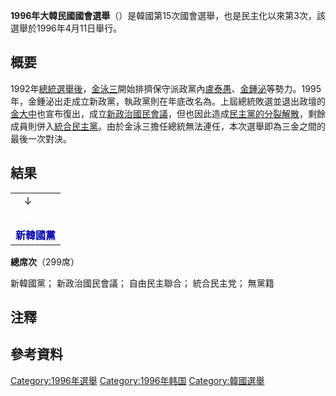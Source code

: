 **1996年大韓民國國會選舉**（）是韓國第15次國會選舉，也是民主化以來第3次，該選舉於1996年4月11日舉行。

## 概要

1992年[總統選舉後](../Page/1992年大韓民國總統選舉.md "wikilink")，[金泳三](../Page/金泳三.md "wikilink")開始排擠保守派政黨內[盧泰愚](../Page/盧泰愚.md "wikilink")、[金鍾泌](../Page/金鍾泌.md "wikilink")等勢力。1995年，金鍾泌出走成立新政黨，執政黨則在年底改名為。上屆總統敗選並退出政壇的[金大中](../Page/金大中.md "wikilink")也宣布復出，成立[新政治國民會議](https://zh.wikipedia.org/wiki/新政治國民會議 "wikilink")，但也因此造成[民主黨的分裂解散](../Page/民主黨_\(大韓民國1991年\).md "wikilink")，剩餘成員則併入[統合民主黨](https://zh.wikipedia.org/wiki/民主黨_\(大韓民國1995年\) "wikilink")。由於金泳三擔任總統無法連任，本次選舉即為三金之間的最後一次對決。

## 結果

|                                              |
| -------------------------------------------- |
| <span style="color:white;">↓</span>↓         |
| <span style="color:white;">**139**</span>    |
| <span style="color:#0000AA;">**新韓國黨**</span> |

**總席次**（299席）

新韓國黨； 新政治國民會議； 自由民主聯合；  統合民主党； 無黨籍

## 注釋

<div class="references-small">

</div>

## 參考資料

<references />

[Category:1996年選舉](https://zh.wikipedia.org/wiki/Category:1996年選舉 "wikilink") [Category:1996年韩国](https://zh.wikipedia.org/wiki/Category:1996年韩国 "wikilink") [Category:韓國選舉](https://zh.wikipedia.org/wiki/Category:韓國選舉 "wikilink")